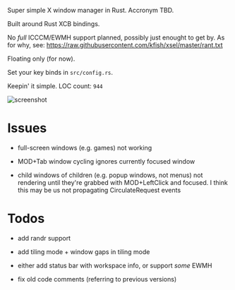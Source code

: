 Super simple X window manager in Rust. Accronym TBD.

Built around Rust XCB bindings.

No *full* ICCCM/EWMH support planned, possibly just enought to get by. As
for why, see: https://raw.githubusercontent.com/kfish/xsel/master/rant.txt

Floating only (for now).

Set your key binds in `src/config.rs`.

Keepin' it simple. LOC count: `944`

![screenshot](https://github.com/grufwub/afwm/raw/master/screenshot.png)

# Issues

- full-screen windows (e.g. games) not working

- MOD+Tab window cycling ignores currently focused window

- child windows of children (e.g. popup windows, not menus) not rendering
  until they're grabbed with MOD+LeftClick and focused. I think this may be
  us not propagating CirculateRequest events

# Todos

- add randr support

- add tiling mode + window gaps in tiling mode

- either add status bar with workspace info, or support _some_ EWMH

- fix old code comments (referring to previous versions)
